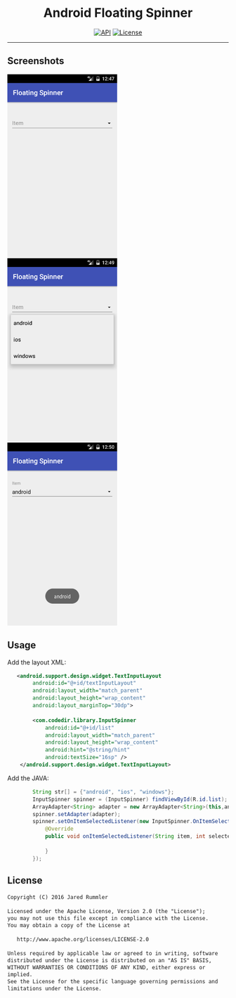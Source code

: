 <h1 align="center"> Android Floating Spinner </h1>

<p align="center">
  <a target="_blank" href="https://developer.android.com/reference/android/os/Build.VERSION_CODES.html#ICE_CREAM_SANDWICH"><img src="https://img.shields.io/badge/API-14%2B-blue.svg?style=flat" alt="API" /></a>
  <a target="_blank" href="LICENSE"><img src="http://img.shields.io/:license-apache-blue.svg" alt="License" /></a>
  </p>
  
 ___
 
 Screenshots
 -----
 
<img src="./screenshots/image1.png" width="250">&emsp;&emsp;<img src="./screenshots/image2.png" width="250">&emsp;&emsp;<img src="./screenshots/image3.png" width="250">
 
 Usage
-----

Add the layout XML:

```xml
   <android.support.design.widget.TextInputLayout
        android:id="@+id/textInputLayout"
        android:layout_width="match_parent"
        android:layout_height="wrap_content"
        android:layout_marginTop="30dp">
        
        <com.codedir.library.InputSpinner
            android:id="@+id/list"
            android:layout_width="match_parent"
            android:layout_height="wrap_content"
            android:hint="@string/hint"
            android:textSize="16sp" />
    </android.support.design.widget.TextInputLayout>
```

Add the JAVA:

```java
        String str[] = {"android", "ios", "windows"};
        InputSpinner spinner = (InputSpinner) findViewById(R.id.list);
        ArrayAdapter<String> adapter = new ArrayAdapter<String>(this,android.R.layout.simple_spinner_dropdown_item,str);
        spinner.setAdapter(adapter);
        spinner.setOnItemSelectedListener(new InputSpinner.OnItemSelectedListener() {
            @Override
            public void onItemSelectedListener(String item, int selectedIndex) {
                
            }
        });
```

License
--------

    Copyright (C) 2016 Jared Rummler

    Licensed under the Apache License, Version 2.0 (the "License");
    you may not use this file except in compliance with the License.
    You may obtain a copy of the License at

       http://www.apache.org/licenses/LICENSE-2.0

    Unless required by applicable law or agreed to in writing, software
    distributed under the License is distributed on an "AS IS" BASIS,
    WITHOUT WARRANTIES OR CONDITIONS OF ANY KIND, either express or implied.
    See the License for the specific language governing permissions and
    limitations under the License.
